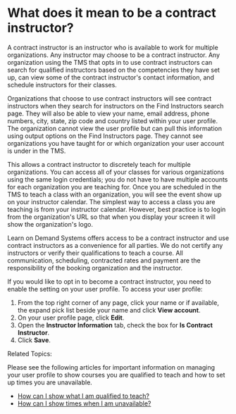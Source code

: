 # What does it mean to be a contract instructor?

A contract instructor is an instructor who is available to work for multiple organizations. Any instructor may choose to be a contract instructor. Any organization using the TMS that opts in to use contract instructors can search for qualified instructors based on the competencies they have set up, can view some of the contract instructor's contact information, and schedule instructors for their classes.

Organizations that choose to use contract instructors will see contract instructors when they search for instructors on the Find Instructors search page. They will also be able to view your name, email address, phone numbers, city, state, zip code and country listed within your user profile. The organization cannot view the user profile but can pull this information using output options on the Find Instructors page. They cannot see organizations you have taught for or which organization your user account is under in the TMS.

This allows a contract instructor to discretely teach for multiple organizations. You can access all of your classes for various organizations using the same login credentials; you do not have to have multiple accounts for each organization you are teaching for. Once you are scheduled in the TMS to teach a class with an organization, you will see the event show up on your instructor calendar. The simplest way to access a class you are teaching is from your instructor calendar. However, best practice is to login from the organization's URL so that when you display your screen it will show the organization's logo. 

Learn on Demand Systems offers access to be a contract instructor and use contract instructors as a convenience for all parties. We do not certify any instructors or verify their qualifications to teach a course. All communication, scheduling, contracted rates and payment are the responsibility of the booking organization and the instructor.

If you would like to opt in to become a contract instructor, you need to enable the setting on your user profile. To access your user profile:
1. From the top right corner of any page, click your name or if available, the expand pick list beside your name and click **View account**. 
1. On your user profile page, click **Edit**. 
1. Open the **Instructor Information** tab, check the box for **Is Contract Instructor**.
1. Click **Save**.

Related Topics:

Please see the following articles for important information on managing your user profile to show courses you are qualified to teach and how to set up times you are unavailable. 

- [How can I show what I am qualified to teach?](../instructor-profile/show-courses-qualified-to-teach.md)
- [How can I show times when I am unavailable?](../instructor-profile/show-unavailable-times.md)
